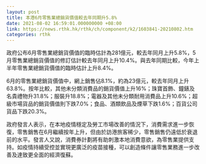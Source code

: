 ```yaml
---
layout: post
title: 本港6月零售業總銷貨價值較去年同期升5.8%
date: 2021-08-02 16:59:01.000000000 +08:00
link: https://news.rthk.hk/rthk/ch/component/k2/1603841-20210802.htm
categories: rthk
---
```


政府公布6月零售業總銷貨價值的臨時估計為281億元，較去年同月上升5.8%，5月零售業總銷貨價值的修訂估計較去年同月上升10.4%。與去年同期比較，今年上半年零售業總銷貨價值的臨時估計上升8.4%。

6月的零售業總銷貨價值中，網上銷售佔8.1%，約為23億元，較去年同月上升63.8%。按年比較，其他未分類消費品的銷貨價值上升16%；珠寶首飾、鐘錶及名貴禮物升31.8%；服裝升18.8%；電器及其他未分類耐用消費品上升10.6%；超級市場貨品的銷貨價值則下跌7.0%；食品、酒類飲品及煙草下跌1.6%；百貨公司貨品下跌20.3%。

政府發言人表示，在本地疫情穩定及勞工市場改善的情況下，消費需求進一步恢復，零售銷售在6月繼續按年上升，但由於訪港旅客稀少，零售銷售仍遠低於衰退前的水平。發言人又說，消費券計劃將有助刺激本地消費意欲，為零售業提供支持。如疫情持續受控並實現更廣泛的疫苗接種，可以創造條件讓零售業務進一步改善及達致更全面的經濟復蘇。
